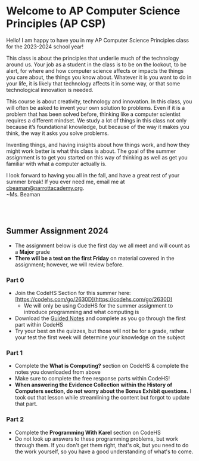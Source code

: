 # Welcome to AP Computer Science Principles (AP CSP)

Hello! I am happy to have you in my AP Computer Science Principles class for the 2023-2024 school year! 

This class is about the principles that underlie much of the technology around us. Your job as a student in the class is to be on the lookout, to be alert, for where and how computer science affects or impacts the things you care about, the things you know about. Whatever it is you want to do in your life, it is likely that technology affects it in some way, or that some technological innovation is needed.

This course is about creativity, technology and innovation. In this class, you will often be asked to invent your own solution to problems. Even if it is a problem that has been solved before, thinking like a computer scientist requires a different mindset. We study a lot of things in this class not only because it’s foundational knowledge, but because of the way it makes you think, the way it asks you solve problems.

Inventing things, and having insights about how things work, and how they might work better is what this class is about. The goal of the summer assignment is to get you started on this way of thinking as well as get you familiar with what a computer actually is.

I look forward to having you all in the fall, and have a great rest of your summer break! If you ever need me, email me at <cbeaman@parrottacademy.org>.  
~Ms. Beaman

<br><br>

## Summer Assignment 2024 

- The assignment below is due the first day we all meet and will count as a **Major** grade
- **There will be a test on the first Friday** on material covered in the assignment; however, we will review before.

### Part 0
- Join the CodeHS Section for this summer here: [https://codehs.com/go/2630D](https://codehs.com/go/2630D)
  - We will only be using CodeHS for the summer assignment to introduce programming and what computing is
- Download the [Guided Notes](\apcsp\assets\pdfs\summer\summer-23.pdf) and complete as you go through the first part within CodeHS
- Try your best on the quizzes, but those will not be for a grade, rather your test the first week will determine your knowledge on the subject

### Part 1
- Complete the **What is Computing?** section on CodeHS & complete the notes you downloaded from above
- Make sure to complete the free response parts within CodeHS!
- **When answering the Evidence Collection within the History of Computers section, do not worry about the Bonus Exhibit questions.** I took out that lesson while streamlining the content but forgot to update that part.

### Part 2
- Complete the **Programming With Karel** section on CodeHS
- Do not look up answers to these programming problems, but work through them. If you don't get them right, that's ok, but you need to do the work yourself, so you have a good understanding of what's to come.